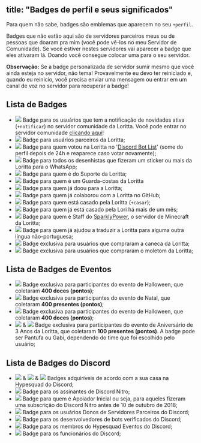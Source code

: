 title: "Badges de perfil e seus significados"
---
Para quem não sabe, badges são emblemas que aparecem no seu `+perfil`.

Badges que não estão aqui são de servidores parceiros meus ou de pessoas que doaram pra mim (você pode vê-los no meu Servidor  de Comunidade). Se você estiver nestes servidores vai aparecer a badge que eles ativaram lá. Doando você consegue colocar uma para o seu servidor. 

**Observação:** Se a badge personalizada de servidor sumir mesmo que você ainda esteja no servidor, não tema! Provavelmente eu devo ter reiniciado e, quando eu reinicio, você precisa enviar uma mensagem ou entrar em um canal de voz no servidor para recuperar a badge!

## Lista de Badges

* <img src="https://cdn.discordapp.com/emojis/663066646377791549.png?v=1" class="inline-emoji"> Badge para os usuários que tem a notificação de novidades ativa (`+notificar`) no servidor comunidade da Loritta. Você pode entrar no servidor comunidade [clicando aqui](https://discord.gg/lori)!
* <img src="https://cdn.discordapp.com/emojis/500751186505498649.png?v=1" class="inline-emoji"> Badge para usuários parceiros da Loritta;
* <img src="https://twemoji.maxcdn.com/2/72x72/2728.png" class="inline-emoji"> Badge para quem votou na Loritta no '[Discord Bot List](https://discordbots.org/bot/loritta)' (some do perfil depois de 24h e reaparece caso votar novamente);
* <img src="https://cdn.discordapp.com/emojis/531534379365695534.png?v=1" class="inline-emoji"> Badge para todos os desenhistas que fizeram um sticker ou mais da Loritta para o WhatsApp;
* <img src="https://twemoji.maxcdn.com/2/72x72/1f4d1.png" class="inline-emoji"> Badge para quem é do Suporte da Loritta;
* <img src="https://twemoji.maxcdn.com/2/72x72/1f46e.png" class="inline-emoji"> Badge para quem é um Guarda-costas da Loritta
* <img src="https://cdn.discordapp.com/emojis/500751185695997962.png?v=1" class="inline-emoji"> Badge para quem já doou para a Loritta;
* <img src="https://cdn.discordapp.com/emojis/546310682807894074.png?v=1" class="inline-emoji"> Badge para quem já colaborou com a Loritta no GitHub;
* <img src="https://twemoji.maxcdn.com/2/72x72/1f48d.png" class="inline-emoji"> Badge para quem está casado pela Loritta (`+casar`);
* <img src="https://cdn.discordapp.com/emojis/500751173549162508.png?v=1" class="inline-emoji"> Badge para quem já está casado pela Lori há mais de um mês;
* <img src="https://cdn.discordapp.com/emojis/500751186505498649.png?v=1" class="inline-emoji"> Badge para quem é Staff do [SparklyPower](https://discord.gg/sparklypower), o servidor de Minecraft da Loritta;
* <img src="https://twemoji.maxcdn.com/2/72x72/1f30e.png" class="inline-emoji"> Badge para quem já ajudou a traduzir a Loritta para alguma outra língua não-portuguesa;
* <img src="https://cdn.discordapp.com/emojis/645689951408619546.png?v=1" class="inline-emoji"> Badge exclusiva para usuários que compraram a caneca da Loritta;
* <img src="https://cdn.discordapp.com/emojis/623670395907866625.png?v=1" class="inline-emoji"> Badge exclusiva para usuários que compraram o moletom da Loritta;

## Lista de Badges de Eventos

* <img src="https://twemoji.maxcdn.com/2/72x72/1f383.png" class="inline-emoji"> Badge exclusiva para participantes do evento de Halloween, que coletaram **400 doces (pontos)**;
* <img src="https://cdn.discordapp.com/emojis/654123687670448137.png?v=1" class="inline-emoji"> Badge exclusiva para participantes do evento de Natal, que coletaram **400 presentes (pontos)**;
* <img src="https://cdn.discordapp.com/emojis/623670395907866625.png?v=1" class="inline-emoji"> Badge exclusiva para participantes do evento de Halloween, que coletaram **400 doces (pontos)**;
* <img src="https://cdn.discordapp.com/emojis/664849802793713686.png?v=1" class="inline-emoji"> & <img src="https://cdn.discordapp.com/emojis/664849802927800351.png?v=1" class="inline-emoji"> Badge exclusiva para participantes do evento de Aniversário de 3 Anos da Loritta, que coletaram **100 presentes (pontos)**. A badge pode ser Pantufa ou Gabi, dependendo do time que foi escolhido pelo usuário;

## Lista de Badges do Discord

* <img src="https://cdn.discordapp.com/emojis/585763004218343426.png?v=1" class="inline-emoji"> & <img src="https://cdn.discordapp.com/emojis/585763004495298575.png?v=1" class="inline-emoji"> & <img src="https://cdn.discordapp.com/emojis/585763004574859273.png?v=1" class="inline-emoji"> Badges adquiríveis de acordo com a sua casa na Hypesquad do Discord;
* <img src="https://cdn.discordapp.com/emojis/733031047524253787.png?v=1" class="inline-emoji"> Badge para os assinantes de Discord Nitro;
* <img src="https://cdn.discordapp.com/emojis/585763690868113455.png?v=1" class="inline-emoji"> Badge para quem é Apoiador Inicial ou seja, para aqueles fizeram uma subscrição do Discord Nitro antes de 10 de outubro de 2018;
* <img src="https://cdn.discordapp.com/emojis/754032603081998336.png?v=1" class="inline-emoji"> Badge para os usuários Donos de Servidores Parceiros do Discord;
* <img src="https://cdn.discordapp.com/emojis/798293846743318538.png?v=1" class="inline-emoji"> Badge para os desenvolvedores de bots verificados do Discord;
* <img src="https://cdn.discordapp.com/emojis/736958253216432258.png?v=1" class="inline-emoji"> Badge para os membros do Hypesquad Eventos do Discord;
* <img src="https://cdn.discordapp.com/emojis/640356269894402066.png?v=1" class="inline-emoji"> Badge para os funcionários do Discord;
